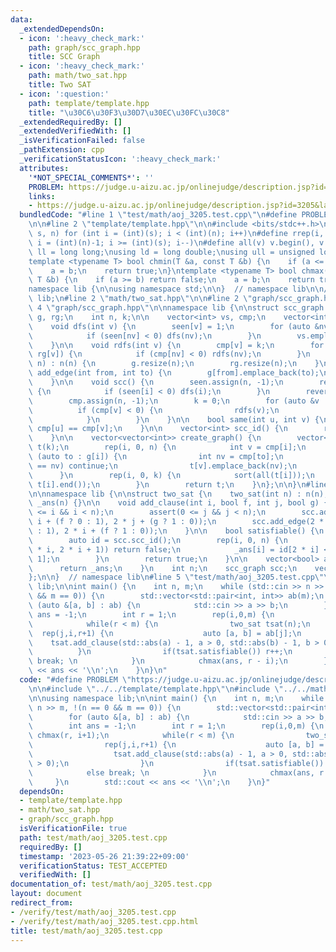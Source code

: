 ```yaml
---
data:
  _extendedDependsOn:
  - icon: ':heavy_check_mark:'
    path: graph/scc_graph.hpp
    title: SCC Graph
  - icon: ':heavy_check_mark:'
    path: math/two_sat.hpp
    title: Two SAT
  - icon: ':question:'
    path: template/template.hpp
    title: "\u30C6\u30F3\u30D7\u30EC\u30FC\u30C8"
  _extendedRequiredBy: []
  _extendedVerifiedWith: []
  _isVerificationFailed: false
  _pathExtension: cpp
  _verificationStatusIcon: ':heavy_check_mark:'
  attributes:
    '*NOT_SPECIAL_COMMENTS*': ''
    PROBLEM: https://judge.u-aizu.ac.jp/onlinejudge/description.jsp?id=3205&lang=jp
    links:
    - https://judge.u-aizu.ac.jp/onlinejudge/description.jsp?id=3205&lang=jp
  bundledCode: "#line 1 \"test/math/aoj_3205.test.cpp\"\n#define PROBLEM \"https://judge.u-aizu.ac.jp/onlinejudge/description.jsp?id=3205&lang=jp\"\
    \n\n#line 2 \"template/template.hpp\"\n\n#include <bits/stdc++.h>\n\n#define rep(i,\
    \ s, n) for (int i = (int)(s); i < (int)(n); i++)\n#define rrep(i, s, n) for (int\
    \ i = (int)(n)-1; i >= (int)(s); i--)\n#define all(v) v.begin(), v.end()\n\nusing\
    \ ll = long long;\nusing ld = long double;\nusing ull = unsigned long long;\n\n\
    template <typename T> bool chmin(T &a, const T &b) {\n    if (a <= b) return false;\n\
    \    a = b;\n    return true;\n}\ntemplate <typename T> bool chmax(T &a, const\
    \ T &b) {\n    if (a >= b) return false;\n    a = b;\n    return true;\n}\n\n\
    namespace lib {\n\nusing namespace std;\n\n}  // namespace lib\n\n// using namespace\
    \ lib;\n#line 2 \"math/two_sat.hpp\"\n\n#line 2 \"graph/scc_graph.hpp\"\n\n#line\
    \ 4 \"graph/scc_graph.hpp\"\n\nnamespace lib {\n\nstruct scc_graph {\n    vector<vector<int>>\
    \ g, rg;\n    int n, k;\n\n    vector<int> vs, cmp;\n    vector<int> seen;\n\n\
    \    void dfs(int v) {\n        seen[v] = 1;\n        for (auto &nv : g[v]) {\n\
    \            if (seen[nv] < 0) dfs(nv);\n        }\n        vs.emplace_back(v);\n\
    \    }\n\n    void rdfs(int v) {\n        cmp[v] = k;\n        for (auto nv :\
    \ rg[v]) {\n            if (cmp[nv] < 0) rdfs(nv);\n        }\n    }\n\n    scc_graph(int\
    \ n) : n(n) {\n        g.resize(n);\n        rg.resize(n);\n    }\n\n    void\
    \ add_edge(int from, int to) {\n        g[from].emplace_back(to);\n        rg[to].emplace_back(from);\n\
    \    }\n\n    void scc() {\n        seen.assign(n, -1);\n        rep(i, 0, n)\
    \ {\n            if (seen[i] < 0) dfs(i);\n        }\n        reverse(all(vs));\n\
    \        cmp.assign(n, -1);\n        k = 0;\n        for (auto &v : vs) {\n  \
    \          if (cmp[v] < 0) {\n                rdfs(v);\n                k++;\n\
    \            }\n        }\n    }\n\n    bool same(int u, int v) {\n        return\
    \ cmp[u] == cmp[v];\n    }\n\n    vector<int> scc_id() {\n        return cmp;\n\
    \    }\n\n    vector<vector<int>> create_graph() {\n        vector<vector<int>>\
    \ t(k);\n        rep(i, 0, n) {\n            int v = cmp[i];\n            for\
    \ (auto to : g[i]) {\n                int nv = cmp[to];\n                if (v\
    \ == nv) continue;\n                t[v].emplace_back(nv);\n            }\n  \
    \      }\n        rep(i, 0, k) {\n            sort(all(t[i]));\n            t[i].erase(unique(all(t[i])),\
    \ t[i].end());\n        }\n        return t;\n    }\n};\n\n}\n#line 5 \"math/two_sat.hpp\"\
    \n\nnamespace lib {\n\nstruct two_sat {\n    two_sat(int n) : n(n), scc(2 * n),\
    \ _ans(n) {}\n\n    void add_clause(int i, bool f, int j, bool g) {\n        assert(0\
    \ <= i && i < n);\n        assert(0 <= j && j < n);\n        scc.add_edge(2 *\
    \ i + (f ? 0 : 1), 2 * j + (g ? 1 : 0));\n        scc.add_edge(2 * j + (g ? 0\
    \ : 1), 2 * i + (f ? 1 : 0));\n    }\n\n    bool satisfiable() {\n        scc.scc();\n\
    \        auto id = scc.scc_id();\n        rep(i, 0, n) {\n            if (scc.same(2\
    \ * i, 2 * i + 1)) return false;\n            _ans[i] = id[2 * i] < id[2 * i +\
    \ 1];\n        }\n        return true;\n    }\n\n    vector<bool> ans() {\n  \
    \      return _ans;\n    }\n    int n;\n    scc_graph scc;\n    vector<bool> _ans;\n\
    };\n\n}  // namespace lib\n#line 5 \"test/math/aoj_3205.test.cpp\"\n\nusing namespace\
    \ lib;\n\nint main() {\n    int n, m;\n    while (std::cin >> n >> m, !(n == 0\
    \ && m == 0)) {\n        std::vector<std::pair<int, int>> ab(m);\n        for\
    \ (auto &[a, b] : ab) {\n            std::cin >> a >> b;\n        }\n        int\
    \ ans = -1;\n        int r = 1;\n        rep(i,0,m) {\n            chmax(r, i+1);\n\
    \            while(r < m) {\n                two_sat tsat(n);\n              \
    \  rep(j,i,r+1) {\n                    auto [a, b] = ab[j];\n                \
    \    tsat.add_clause(std::abs(a) - 1, a > 0, std::abs(b) - 1, b > 0);\n      \
    \          }\n                if(tsat.satisfiable()) r++;\n                else\
    \ break; \n            }\n            chmax(ans, r - i);\n        }\n        std::cout\
    \ << ans << '\\n';\n    }\n}\n"
  code: "#define PROBLEM \"https://judge.u-aizu.ac.jp/onlinejudge/description.jsp?id=3205&lang=jp\"\
    \n\n#include \"../../template/template.hpp\"\n#include \"../../math/two_sat.hpp\"\
    \n\nusing namespace lib;\n\nint main() {\n    int n, m;\n    while (std::cin >>\
    \ n >> m, !(n == 0 && m == 0)) {\n        std::vector<std::pair<int, int>> ab(m);\n\
    \        for (auto &[a, b] : ab) {\n            std::cin >> a >> b;\n        }\n\
    \        int ans = -1;\n        int r = 1;\n        rep(i,0,m) {\n           \
    \ chmax(r, i+1);\n            while(r < m) {\n                two_sat tsat(n);\n\
    \                rep(j,i,r+1) {\n                    auto [a, b] = ab[j];\n  \
    \                  tsat.add_clause(std::abs(a) - 1, a > 0, std::abs(b) - 1, b\
    \ > 0);\n                }\n                if(tsat.satisfiable()) r++;\n    \
    \            else break; \n            }\n            chmax(ans, r - i);\n   \
    \     }\n        std::cout << ans << '\\n';\n    }\n}"
  dependsOn:
  - template/template.hpp
  - math/two_sat.hpp
  - graph/scc_graph.hpp
  isVerificationFile: true
  path: test/math/aoj_3205.test.cpp
  requiredBy: []
  timestamp: '2023-05-26 21:39:22+09:00'
  verificationStatus: TEST_ACCEPTED
  verifiedWith: []
documentation_of: test/math/aoj_3205.test.cpp
layout: document
redirect_from:
- /verify/test/math/aoj_3205.test.cpp
- /verify/test/math/aoj_3205.test.cpp.html
title: test/math/aoj_3205.test.cpp
---
```

